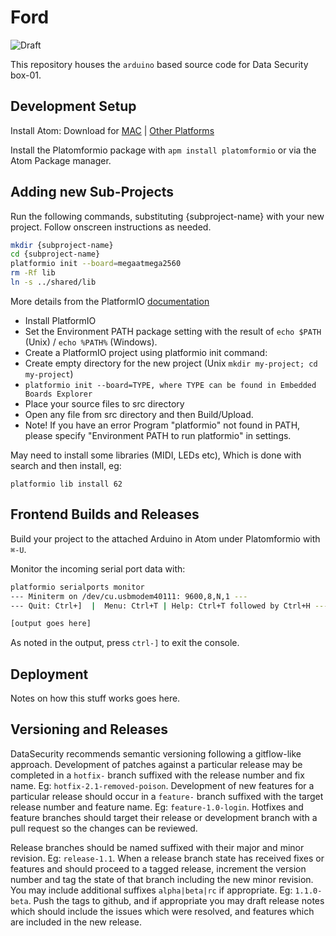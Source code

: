 # Ford

![Draft](https://img.shields.io/badge/status-draft-ffaa00.svg)

This repository houses the `arduino` based source code for Data Security box-01.


## Development Setup

Install Atom: Download for [MAC](https://atom.io/download/mac) | [Other Platforms](https://github.com/atom/atom/releases/latest)

Install the Platomformio package with `apm install platomformio` or via the Atom Package manager.


## Adding new Sub-Projects

Run the following commands, substituting {subproject-name} with your new project.  Follow onscreen instructions as needed.

```sh
mkdir {subproject-name}
cd {subproject-name}
platformio init --board=megaatmega2560
rm -Rf lib
ln -s ../shared/lib
```

More details from the PlatformIO [documentation](https://atom.io/packages/platomformio)

* Install PlatformIO
* Set the Environment PATH package setting with the result of `echo $PATH` (Unix) / `echo %PATH%` (Windows).
* Create a PlatformIO project using platformio init command:
* Create empty directory for the new project (Unix `mkdir my-project; cd my-project`)
 * `platformio init --board=TYPE, where TYPE can be found in Embedded Boards Explorer`
* Place your source files to src directory
* Open any file from src directory and then Build/Upload.
* Note! If you have an error Program "platformio" not found in PATH, please specify "Environment PATH to run platformio" in settings.


May need to install some libraries (MIDI, LEDs etc), Which is done with search and then install, eg:
```
platformio lib install 62
```

## Frontend Builds and Releases

Build your project to the attached Arduino in Atom under Platomformio with `⌘-U`.

Monitor the incoming serial port data with:

```sh
platformio serialports monitor
--- Miniterm on /dev/cu.usbmodem40111: 9600,8,N,1 ---
--- Quit: Ctrl+]  |  Menu: Ctrl+T | Help: Ctrl+T followed by Ctrl+H ---

[output goes here]
```

As noted in the output, press `ctrl-]` to exit the console.


## Deployment

Notes on how this stuff works goes here.


## Versioning and Releases

DataSecurity recommends semantic versioning following a gitflow-like approach.  Development of patches against a particular release
may be completed in a `hotfix-` branch suffixed with the release number and fix name.  Eg: `hotfix-2.1-removed-poison`.
Development of new features for a particular release should occur in a `feature-` branch suffixed with the target release
number and feature name.  Eg: `feature-1.0-login`.  Hotfixes and feature branches should target their release or development
branch with a pull request so the changes can be reviewed.

Release branches should be named suffixed with their major and minor revision.  Eg: `release-1.1`.  When a release branch state
has received fixes or features and should proceed to a tagged release, increment the version number and tag the state of that branch
including the new minor revision.  You may include additional suffixes `alpha|beta|rc` if appropriate.  Eg:  `1.1.0-beta`.  Push
the tags to github, and if appropriate you may draft release notes which should include the issues which were resolved, and
features which are included in the new release.
